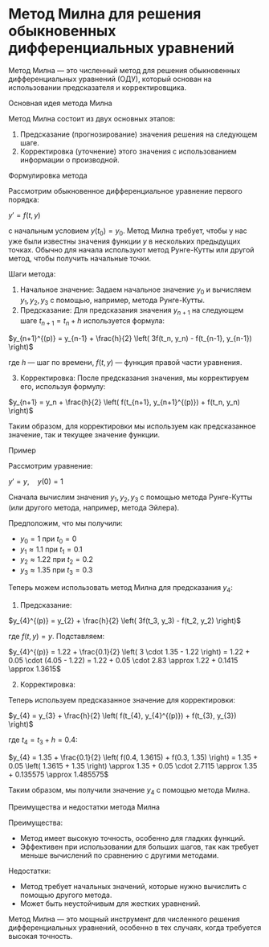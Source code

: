 # Метод Милна для решения обыкновенных дифференциальных уравнений

Метод Милна — это численный метод для решения обыкновенных дифференциальных уравнений (ОДУ), который основан на использовании предсказателя и корректировщика.

Основная идея метода Милна

Метод Милна состоит из двух основных этапов:

1. Предсказание (прогнозирование) значения решения на следующем шаге.
2. Корректировка (уточнение) этого значения с использованием информации о производной.

Формулировка метода

Рассмотрим обыкновенное дифференциальное уравнение первого порядка:

$y' = f(t, y)$

с начальным условием $y(t_0) = y_0$. Метод Милна требует, чтобы у нас уже были известны значения функции $y$ в нескольких предыдущих точках. Обычно для начала используют метод Рунге-Кутты или другой метод, чтобы получить начальные точки.

Шаги метода:

1. Начальное значение: Задаем начальное значение $y_0$ и вычисляем $y_1, y_2, y_3$ с помощью, например, метода Рунге-Кутты.
2. Предсказание: Для предсказания значения $y_{n+1}$ на следующем шаге $t_{n+1} = t_n + h$ используется формула:

$y_{n+1}^{(p)} = y_{n-1} + \frac{h}{2} \left( 3f(t_n, y_n) - f(t_{n-1}, y_{n-1}) \right)$

где $h$ — шаг по времени, $f(t, y)$ — функция правой части уравнения.

3. Корректировка: После предсказания значения, мы корректируем его, используя формулу:

$y_{n+1} = y_n + \frac{h}{2} \left( f(t_{n+1}, y_{n+1}^{(p)}) + f(t_n, y_n) \right)$

Таким образом, для корректировки мы используем как предсказанное значение, так и текущее значение функции.

Пример

Рассмотрим уравнение:

$y' = y, \quad y(0) = 1$

Сначала вычислим значения $y_1, y_2, y_3$ с помощью метода Рунге-Кутты (или другого метода, например, метода Эйлера).

Предположим, что мы получили:

- $y_0 = 1$ при $t_0 = 0$
- $y_1 \approx 1.1$ при $t_1 = 0.1$
- $y_2 \approx 1.22$ при $t_2 = 0.2$
- $y_3 \approx 1.35$ при $t_3 = 0.3$

Теперь можем использовать метод Милна для предсказания $y_4$:

1. Предсказание:

$y_{4}^{(p)} = y_{2} + \frac{h}{2} \left( 3f(t_3, y_3) - f(t_2, y_2) \right)$

где $f(t, y) = y$. Подставляем:

$y_{4}^{(p)} = 1.22 + \frac{0.1}{2} \left( 3 \cdot 1.35 - 1.22 \right) = 1.22 + 0.05 \cdot (4.05 - 1.22) = 1.22 + 0.05 \cdot 2.83 \approx 1.22 + 0.1415 \approx 1.3615$

2. Корректировка:

Теперь используем предсказанное значение для корректировки:

$y_{4} = y_{3} + \frac{h}{2} \left( f(t_{4}, y_{4}^{(p)}) + f(t_{3}, y_{3}) \right)$

где $t_4 = t_3 + h = 0.4$:

$y_{4} = 1.35 + \frac{0.1}{2} \left( f(0.4, 1.3615) + f(0.3, 1.35) \right) = 1.35 + 0.05 \left( 1.3615 + 1.35 \right) \approx 1.35 + 0.05 \cdot 2.7115 \approx 1.35 + 0.135575 \approx 1.485575$

Таким образом, мы получили значение $y_4$ с помощью метода Милна.

Преимущества и недостатки метода Милна

Преимущества:

- Метод имеет высокую точность, особенно для гладких функций.
- Эффективен при использовании для больших шагов, так как требует меньше вычислений по сравнению с другими методами.

Недостатки:

- Метод требует начальных значений, которые нужно вычислить с помощью другого метода.
- Может быть неустойчивым для жестких уравнений.

Метод Милна — это мощный инструмент для численного решения дифференциальных уравнений, особенно в тех случаях, когда требуется высокая точность.